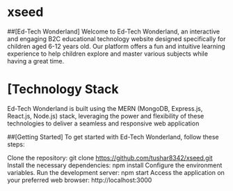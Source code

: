 # xseed

##[Ed-Tech Wonderland]
Welcome to Ed-Tech Wonderland, an interactive and engaging B2C educational technology website designed specifically for children aged 6-12 years old. Our platform offers a fun and intuitive learning experience to help children explore and master various subjects while having a great time.


<h1>[Technology Stack</h2>
Ed-Tech Wonderland is built using the MERN (MongoDB, Express.js, React.js, Node.js) stack, leveraging the power and flexibility of these technologies to deliver a seamless and responsive web application

##[Getting Started]
To get started with Ed-Tech Wonderland, follow these steps:

Clone the repository: git clone https://github.com/tushar8342/xseed.git
Install the necessary dependencies: npm install
Configure the environment variables.
Run the development server: npm start
Access the application on your preferred web browser: http://localhost:3000
